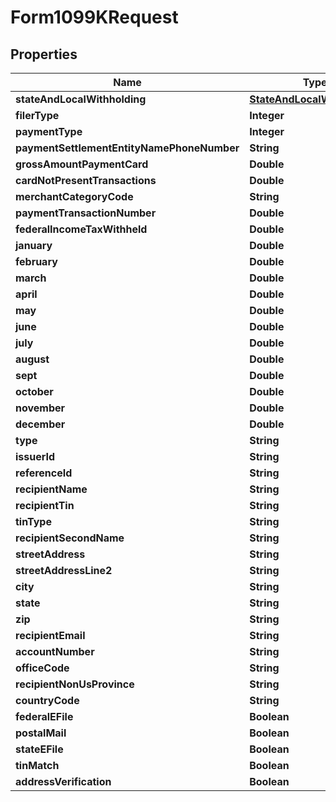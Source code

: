 

# Form1099KRequest


## Properties

| Name | Type | Description | Notes |
|------------ | ------------- | ------------- | -------------|
|**stateAndLocalWithholding** | [**StateAndLocalWithholding**](StateAndLocalWithholding.md) |  |  [optional] |
|**filerType** | **Integer** |  |  [optional] |
|**paymentType** | **Integer** |  |  [optional] |
|**paymentSettlementEntityNamePhoneNumber** | **String** |  |  [optional] |
|**grossAmountPaymentCard** | **Double** |  |  [optional] |
|**cardNotPresentTransactions** | **Double** |  |  [optional] |
|**merchantCategoryCode** | **String** |  |  [optional] |
|**paymentTransactionNumber** | **Double** |  |  [optional] |
|**federalIncomeTaxWithheld** | **Double** |  |  [optional] |
|**january** | **Double** |  |  [optional] |
|**february** | **Double** |  |  [optional] |
|**march** | **Double** |  |  [optional] |
|**april** | **Double** |  |  [optional] |
|**may** | **Double** |  |  [optional] |
|**june** | **Double** |  |  [optional] |
|**july** | **Double** |  |  [optional] |
|**august** | **Double** |  |  [optional] |
|**sept** | **Double** |  |  [optional] |
|**october** | **Double** |  |  [optional] |
|**november** | **Double** |  |  [optional] |
|**december** | **Double** |  |  [optional] |
|**type** | **String** |  |  [optional] |
|**issuerId** | **String** |  |  [optional] |
|**referenceId** | **String** |  |  [optional] |
|**recipientName** | **String** |  |  [optional] |
|**recipientTin** | **String** |  |  [optional] |
|**tinType** | **String** |  |  [optional] |
|**recipientSecondName** | **String** |  |  [optional] |
|**streetAddress** | **String** |  |  [optional] |
|**streetAddressLine2** | **String** |  |  [optional] |
|**city** | **String** |  |  [optional] |
|**state** | **String** |  |  [optional] |
|**zip** | **String** |  |  [optional] |
|**recipientEmail** | **String** |  |  [optional] |
|**accountNumber** | **String** |  |  [optional] |
|**officeCode** | **String** |  |  [optional] |
|**recipientNonUsProvince** | **String** |  |  [optional] |
|**countryCode** | **String** |  |  [optional] |
|**federalEFile** | **Boolean** |  |  [optional] |
|**postalMail** | **Boolean** |  |  [optional] |
|**stateEFile** | **Boolean** |  |  [optional] |
|**tinMatch** | **Boolean** |  |  [optional] |
|**addressVerification** | **Boolean** |  |  [optional] |



